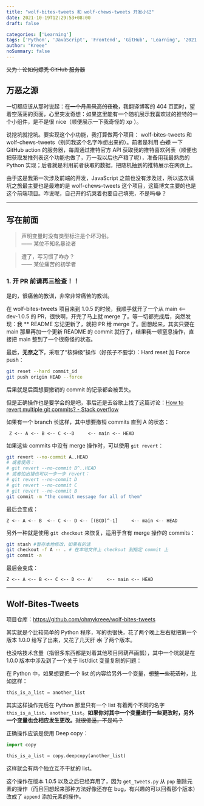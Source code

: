 ```yaml
---
title: "wolf-bites-tweets 和 wolf-chews-tweets 开发小记"
date: 2021-10-19T12:29:53+08:00
draft: false

categories: ['Learning']
tags: ['Python', 'JavaScript', 'Frontend', 'GitHub', 'Learning', '2021']
author: "Kreee"
noSummary: false
---
```


~~又为：论如何嫖秃 GitHub 服务器~~

<!--more-->

## 万恶之源
一切都应该从那时说起：~~在一个月黑风高的夜晚~~，我翻译博客的 404 页面时，望着空荡荡的页面，心里突发奇想：如果这里能有一个随机展示我喜欢过的推特的一个小组件，是不是很 nice（顺便展示一下我奇怪的 xp ）。

说挖坑就挖坑。要实现这个小功能，我打算做两个项目： wolf-bites-tweets 和 wolf-chews-tweets（别问我这个名字咋想出来的）。前者是利用 ~~白嫖~~ 一下 GitHub action 的服务器，每周通过推特官方 API 获取我的推特喜欢列表（顺便也把获取发推列表这个功能也做了，万一我以后也产粮了呢），准备用我最熟悉的 Python 实现；后者就是利用前者获取的数据，把随机抽到的推特展示在网页上。

由于这是我第一次涉及前端的开发，JavaScript 之前也没有涉及过，所以这次填坑之旅最主要也是最难的是 wolf-chews-tweets 这个项目，这篇博文主要的也是这个前端项目。咋说呢，自己开的坑哭着也要自己填完，不是吗😂？

-----
## 写在前面
> 声明变量时没有类型标注是个坏习俗。   
> —— 某位不知名暴论者

> 遭了，写习惯了咋办？    
> —— 某位痛苦的初学者

### 1. 开 PR 前请再三检查！！
是的，很痛苦的教训，非常非常痛苦的教训。

在 wolf-bites-tweets 项目来到 1.0.5 的时候，我顺手就开了一个从 main <-- dev-1.0.5 的 PR，很快啊，开完了马上就 merge 了。等一切都完成后，突然发现：我 ** README 忘记更新了，就把 PR 给 merge 了。回想起来，其实只要在 main 那里再加一个更新 README 的 commit 就行了，结果我一顿窒息操作，直接把 main 整到了一个很奇怪的状态。

最后，**无奈之下**，采取了“核弹级”操作（好孩子不要学）：Hard reset 加 Force push：
```bash
git reset --hard commit_id
git push origin HEAD --force
```
后果就是后面想要撤销的 commit 的记录都会被丢失。

但是正确操作也是要学会的是吧，事后还是去谷歌上找了这篇讨论：[How to revert multiple git commits? - Stack overflow](https://stackoverflow.com/questions/1463340/how-to-revert-multiple-git-commits)

如果有一个 branch 长这样，其中想要撤销 commits 直到 A 的状态：
```plaintext
 Z <-- A <-- B <-- C <--D     <-- main <-- HEAD
```
如果这些 commits 中没有 merge 操作时，可以使用 `git revert`：
```bash
git revert --no-commit A..HEAD
# 或者使用：
# git revert --no-commit B^..HEAD
# 或者怕出错也可以一步一步 revert：
# git revert --no-commit D
# git revert --no-commit C
# git revert --no-commit B
git commit -m "the commit message for all of them"
```
最后会变成：
```plaintext
Z <-- A <-- B  <-- C <-- D <-- [(BCD)^-1]     <-- main <-- HEAD
```
另外一种就是使用 `git checkout` 来恢复，适用于含有 merge 操作的 commits：
```bash
git stash #暂存本地修改，如果有的话
git checkout -f A -- . # 在本地文件上 checkout 到指定 commit 上
git commit -a
```
最后会变成：
```plaintext
Z <-- A <-- B <-- C <-- D <-- A'     <-- main <-- HEAD
```

-----
## Wolf-Bites-Tweets
项目仓库：https://github.com/ohmykreee/wolf-bites-tweets

其实就是个比较简单的 Python 程序，写的也很快，花了两个晚上左右就把第一个版本 1.0.0 给写了出来，又花了几天肝 ~~水~~ 了两个版本。

也没啥技术含量（指很多东西都是对着其他项目照葫芦画瓢），其中一个坑就是在 1.0.0 版本中涉及到了一个关于 list/dict 变量复制的问题：

在 Python 中，如果想要把一个 list 的内容给另外一个变量，~~想整一些花活时~~，比如这样：
```python
this_is_a_list = another_list
```
其实这样操作完后在 Python 那里只有一个 list 有着两个不同的名字 `this_is_a_list`、`another_list`。**如果你对其中一个变量进行一些更改时，另外一个变量也会相应发生更改。**~~就很傻逼，不是吗？~~

正确操作应该是使用 Deep copy：
```python
import copy

this_is_a_list = copy.deepcopy(another_list)
```
这样就会有两个独立互不干扰的 list。

这个操作在版本 1.0.5 以及之后已经弃用了，因为 `get_tweets.py` 从 `pop` 删除元素的操作（而且回想起来那种方法好像还存在 bug，有兴趣的可以回看那个版本）改成了 `append` 添加元素的操作。
